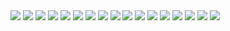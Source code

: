 <img src="https://i.ibb.co/TTgRKFP/jujutsu-kaisen-226-1.jpg">
<img src="https://i.ibb.co/tLDJWH5/jujutsu-kaisen-226-2.jpg">
<img src="https://i.ibb.co/jf1sP9F/jujutsu-kaisen-226-3.jpg">
<img src="https://i.ibb.co/MkQ9XzH/jujutsu-kaisen-226-4.jpg">
<img src="https://i.ibb.co/VNkKmcg/jujutsu-kaisen-226-5.jpg">
<img src="https://i.ibb.co/CBpvzty/jujutsu-kaisen-226-6.jpg">
<img src="https://i.ibb.co/mJPJNWz/jujutsu-kaisen-226-7.jpg">
<img src="https://i.ibb.co/3WGdNXs/jujutsu-kaisen-226-8.jpg">
<img src="https://i.ibb.co/ns37wfP/jujutsu-kaisen-226-9.jpg">
<img src="https://i.ibb.co/ZV2wVtR/jujutsu-kaisen-226-10.jpg">
<img src="https://i.ibb.co/6Rmq0Bk/jujutsu-kaisen-226-11.jpg">
<img src="https://i.ibb.co/MPw9kdn/jujutsu-kaisen-226-12.jpg">
<img src="https://i.ibb.co/r397pv0/jujutsu-kaisen-226-13.jpg">
<img src="https://i.ibb.co/Y0QhZHD/jujutsu-kaisen-226-14.jpg">
<img src="https://i.ibb.co/sq5V5Jw/jujutsu-kaisen-226-15.jpg">
<img src="https://i.ibb.co/wgTjXjJ/jujutsu-kaisen-226-16.jpg">
<img src="https://i.ibb.co/vvj8B99/jujutsu-kaisen-226-17.jpg">
